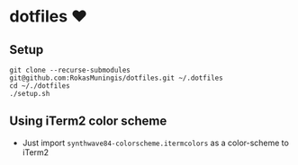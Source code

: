 # dotfiles ❤️

## Setup
```
git clone --recurse-submodules git@github.com:RokasMuningis/dotfiles.git ~/.dotfiles
cd ~/./dotfiles
./setup.sh
```

## Using iTerm2 color scheme
- Just import `synthwave84-colorscheme.itermcolors` as a color-scheme to iTerm2
